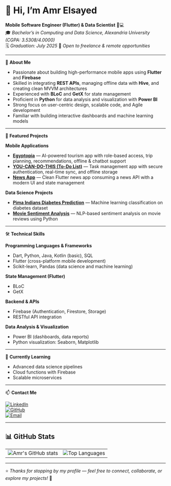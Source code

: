 # 👋 Hi, I’m Amr Elsayed

**Mobile Software Engineer (Flutter) & Data Scientist** 📱💻  
🎓 *Bachelor’s in Computing and Data Science, Alexandria University (CGPA: 3.5308/4.0000)*  
🗓️ *Graduation: July 2025* 
📌 *Open to freelance & remote opportunities*

---

🚀 **About Me**  

- Passionate about building high-performance mobile apps using **Flutter** and **Firebase**  
- Skilled in integrating **REST APIs**, managing offline data with **Hive**, and creating clean MVVM architectures  
- Experienced with **BLoC** and **GetX** for state management  
- Proficient in **Python** for data analysis and visualization with **Power BI**  
- Strong focus on user-centric design, scalable code, and Agile development  
- Familiar with building interactive dashboards and machine learning models  

---

💼 **Featured Projects**  

**Mobile Applications**  
- [**Egyptopia**](https://github.com/AAMMMRRR/Egyptopia) — AI-powered tourism app with role-based access, trip planning, recommendations, offline & chatbot support  
- [**YOU-CAN-DO-THIS (To-Do List)**](https://github.com/AAMMMRRR/YOU-CAN-DO-THIS) — Task management app with secure authentication, real-time sync, and offline storage  
- [**News App**](https://github.com/AAMMMRRR/News-App) — Clean Flutter news app consuming a news API with a modern UI and state management  

**Data Science Projects**  
- [**Pima Indians Diabetes Prediction**](https://github.com/AAMMMRRR/Pima-Indians-Diabetes) — Machine learning classification on diabetes dataset  
- [**Movie Sentiment Analysis**](https://github.com/AAMMMRRR/Movie-app) — NLP-based sentiment analysis on movie reviews using Python  

---

🛠️ **Technical Skills**  

**Programming Languages & Frameworks**  
- Dart, Python, Java, Kotlin (basic), SQL  
- Flutter (cross-platform mobile development)  
- Scikit-learn, Pandas (data science and machine learning)

**State Management (Flutter)**  
- BLoC  
- GetX

**Backend & APIs**  
- Firebase (Authentication, Firestore, Storage)  
- RESTful API integration

**Data Analysis & Visualization**  
- Power BI (dashboards, data reports)  
- Python visualization: Seaborn, Matplotlib
   
---

🌱 **Currently Learning**  

- Advanced data science pipelines  
- Cloud functions with Firebase  
- Scalable microservices  

---

📫 **Contact Me**  

[![LinkedIn](https://img.shields.io/badge/LinkedIn-0077B5?style=for-the-badge&logo=linkedin&logoColor=white)](https://www.linkedin.com/in/amr-elsayed-ae24203)  
[![GitHub](https://img.shields.io/badge/GitHub-181717?style=for-the-badge&logo=github&logoColor=white)](https://github.com/AAMMMRRR)  
[![Email](https://img.shields.io/badge/Email-D14836?style=for-the-badge&logo=gmail&logoColor=white)](mailto:amre6470@gmail.com) 

---

## 📊 GitHub Stats

<table>
  <tr>
    <td>
      <img src="https://github-readme-stats.vercel.app/api?username=AAMMMRRR&show_icons=true&theme=github_dark" alt="Amr's GitHub stats" />
    </td>
    <td>
      <img src="https://github-readme-stats.vercel.app/api/top-langs/?username=AAMMMRRR&layout=compact&theme=github_dark" alt="Top Languages" />
    </td>
  </tr>
</table>

---

⭐ *Thanks for stopping by my profile — feel free to connect, collaborate, or explore my projects!* 🚀

